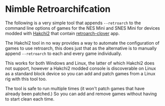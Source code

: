 # Nimble Retroarchifcation

The following is a very simple tool that appends `--retroarch` to the
command line options of games for the NES Mini and SNES Mini for devices
modded with [Hakchi2](https://github.com/ClusterM/hakchi2) that contain
[retroarch-clover](https://github.com/ClusterM/retroarch-clover) app.

The Hakchi2 tool in no way provides a way to automate the configuration
of games to use retroarch, this does just that as the alternative is to
manually append `--retroarch` to each and every game individually.

This works for both Windows and Linux, the latter of which Hakchi2 does
not support, however a Hakchi2 modded console is discoverable on Linux
as a standard block device so you can add and patch games from a Linux
rig with this tool too.

The tool is safe to run multiple times (it won't patch games that have
already been patched.) So you can add and remove games without having to
start clean each time.
